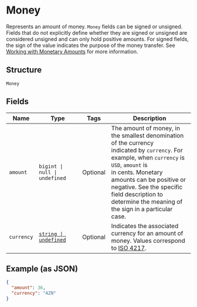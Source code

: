 <!-- Optimized: 2025-10-06 -->
<!-- RPM: 1.6.2.1.1.6.2.1_money_20251006 -->
<!-- Session: E2E RPM DNA Application -->
<!-- AOM: RND (Reggie & Dro) -->
<!-- COI: TECHNOLOGY -->
<!-- RPM: HIGH -->
<!-- ACTION: BUILD -->


# Money

Represents an amount of money. `Money` fields can be signed or unsigned.
Fields that do not explicitly define whether they are signed or unsigned are
considered unsigned and can only hold positive amounts. For signed fields, the
sign of the value indicates the purpose of the money transfer. See
[Working with Monetary Amounts](https://developer.squareup.com/docs/build-basics/working-with-monetary-amounts)
for more information.

## Structure

`Money`

## Fields

| Name | Type | Tags | Description |
|  --- | --- | --- | --- |
| `amount` | `bigint \| null \| undefined` | Optional | The amount of money, in the smallest denomination of the currency<br>indicated by `currency`. For example, when `currency` is `USD`, `amount` is<br>in cents. Monetary amounts can be positive or negative. See the specific<br>field description to determine the meaning of the sign in a particular case. |
| `currency` | [`string \| undefined`](../../doc/models/currency.md) | Optional | Indicates the associated currency for an amount of money. Values correspond<br>to [ISO 4217](https://wikipedia.org/wiki/ISO_4217). |

## Example (as JSON)

```json
{
  "amount": 36,
  "currency": "AZN"
}
```
